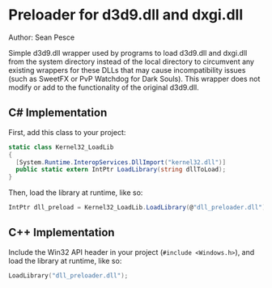 # Preloader for d3d9.dll and dxgi.dll  
Author: Sean Pesce

Simple d3d9.dll wrapper used by programs to load d3d9.dll and dxgi.dll from the system directory instead of the local directory to circumvent any existing wrappers for these DLLs that may cause incompatibility issues (such as SweetFX or PvP Watchdog for Dark Souls). This wrapper does not modify or add to the functionality of the original d3d9.dll.  

## C# Implementation  

First, add this class to your project:  

```c#
static class Kernel32_LoadLib
{
  [System.Runtime.InteropServices.DllImport("kernel32.dll")]
  public static extern IntPtr LoadLibrary(string dllToLoad);
}
```

Then, load the library at runtime, like so:  

```c#
IntPtr dll_preload = Kernel32_LoadLib.LoadLibrary(@"dll_preloader.dll");
```  

## C++ Implementation

Include the Win32 API header in your project (`#include <Windows.h>`), and load the library at runtime, like so:  

```c++
LoadLibrary("dll_preloader.dll");
```  


